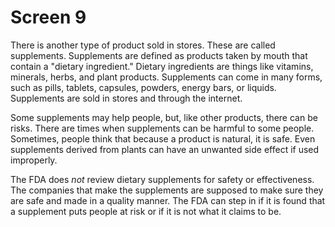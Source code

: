 # Screen 9

There is another type of product sold in stores. These are called supplements. Supplements are defined as products taken by mouth that contain a "dietary ingredient." Dietary ingredients are things like vitamins, minerals, herbs, and plant products. Supplements can come in many forms, such as pills, tablets, capsules, powders, energy bars, or liquids. Supplements are sold in stores and through the internet. 

Some supplements may help people, but, like other products, there can be risks. There are times when supplements can be harmful to some people. Sometimes, people think that because a product is natural, it is safe. Even supplements derived from plants can have an unwanted side effect if used improperly.  

The FDA does _not_ review dietary supplements for safety or effectiveness. The companies that make the supplements are supposed to make sure they are safe and made in a quality manner. The FDA can step in if it is found that a supplement puts people at risk or if it is not what it claims to be.  